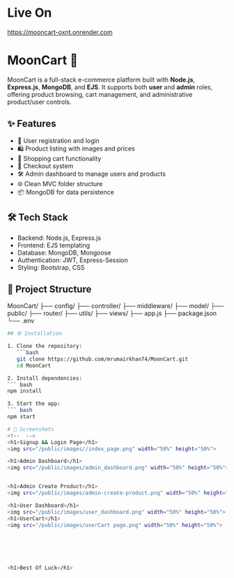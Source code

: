 # Live On
https://mooncart-oxnt.onrender.com
# MoonCart 🛒

MoonCart is a full-stack e-commerce platform built with **Node.js**, **Express.js**, **MongoDB**, and **EJS**. It supports both **user** and **admin** roles, offering product browsing, cart management, and administrative product/user controls.

## ✨ Features

- 🔐 User registration and login
- 🛍️ Product listing with images and prices
- 🛒 Shopping cart functionality
- 🧾 Checkout system
- 🛠️ Admin dashboard to manage users and products
- 🌐 Clean MVC folder structure
- 📦 MongoDB for data persistence

## 🛠️ Tech Stack

- Backend: Node.js, Express.js
- Frontend: EJS templating
- Database: MongoDB, Mongoose
- Authentication: JWT, Express-Session
- Styling: Bootstrap, CSS

## 📂 Project Structure

MoonCart/
├── config/
├── controller/
├── middleware/
├── model/
├── public/
├── router/
├── utils/
├── views/
├── app.js
├── package.json
└── .env

``` bash
## ⚙️ Installation

1. Clone the repository:
   ```bash
   git clone https://github.com/mrumairkhan74/MoonCart.git
   cd MoonCart

2. Install dependencies:
``` bash
npm install

3. Start the app:
``` bash
npm start

# 📸 Screenshots
<!--  -->
<h1>Signup && Login Page</h1>
<img src="/public/images//index_page.png" width="50%" height="50%">

<h1>Admin Dashboard</h1>
<img src="/public/images/admin_dashboard.png" width="50%" height="50%">


<h1>Admin Create Product</h1>
<img src="/public/images/admin-create-product.png" width="50%" height="50%">

<h1>User Dashboard</h1>
<img src="/public/images/user_dashboard.png" width="50%" height="50%">
<h1>UserCart</h1>
<img src="/public/images/userCart page.png" width="50%" height="50%">






<h1>Best Of Luck</h1>
